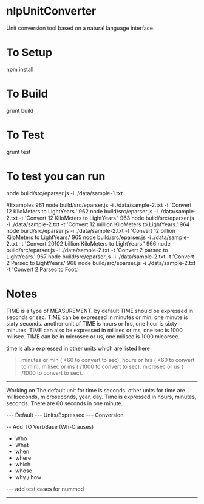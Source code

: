 # nlpUnitConverter
Unit conversion tool based on a natural language interface.

# To Setup
 npm install

# To Build
 grunt build

# To Test
 grunt test


# To test you can run
node build/src/eparser.js -i ./data/sample-1.txt

#Examples
  961  node build/src/eparser.js -i ./data/sample-2.txt  -t 'Convert 12 KiloMeters to LightYears.'
  962  node build/src/eparser.js -i ./data/sample-2.txt  -t 'Convert 12 KiloMeters to LightYears.'
  963  node build/src/eparser.js -i ./data/sample-2.txt  -t 'Convert 12 million KiloMeters to LightYears.'
  964  node build/src/eparser.js -i ./data/sample-2.txt  -t 'Convert 12 billion KiloMeters to LightYears.'
  965  node build/src/eparser.js -i ./data/sample-2.txt  -t 'Convert 20102 billion KiloMeters to LightYears.'
  966  node build/src/eparser.js -i ./data/sample-2.txt  -t 'Convert 2 parsec to LightYears.'
  967  node build/src/eparser.js -i ./data/sample-2.txt  -t 'Convert 2 Parsec to LightYears.'
  968  node build/src/eparser.js -i ./data/sample-2.txt  -t 'Convert 2 Parsec to Foot.'
  
# Notes
TIME is a type of MEASUREMENT.
by default TIME should be expressed in seconds or sec.
TIME can be expressed in minutes or min, one minute is sixty seconds.
another unit of TIME is hours or hrs, one hour is sixty minutes.
TIME can also be expressed in milisec or ms, one sec is 1000 milisec.
TIME can be in microsec or us, one milisec is 1000 micorsec.

time is also expressed in other units which are listed here
   > minutes or min ( *60 to convert to sec).
   > hours or hrs ( *60 to convert to min).
   > milisec or ms ( /1000 to convert to sec).
   > microsec or us ( /1000 to convert to sec).


---------------------------

Working on
The default unit for time is seconds.
other units for time are milliseconds, microseconds, year, day.
Time is expressed in hours, minutes, seconds.
There are 60 seconds in one minute.



--- Default
--- Units/Expressed
--- Conversion

-- Add TO VerbBase (Wh-Clauses)
 - Who
 - What
 - when
 - where
 - which
 - whose
 - why / how


 --- add test cases for nummod


---------
